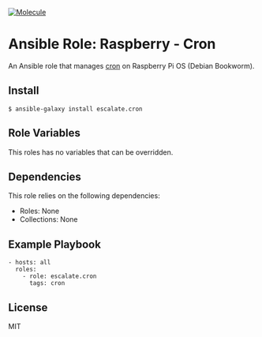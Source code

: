[![Molecule](https://github.com/escalate/ansible-raspberry-cron/actions/workflows/molecule.yml/badge.svg?branch=master&event=push)](https://github.com/escalate/ansible-raspberry-cron/actions/workflows/molecule.yml)

# Ansible Role: Raspberry - Cron

An Ansible role that manages [cron](https://wiki.debian.org/cron) on Raspberry Pi OS (Debian Bookworm).

## Install

```
$ ansible-galaxy install escalate.cron
```

## Role Variables

This roles has no variables that can be overridden.

## Dependencies

This role relies on the following dependencies:

* Roles: None
* Collections: None

## Example Playbook

```
- hosts: all
  roles:
    - role: escalate.cron
      tags: cron
```

## License

MIT
